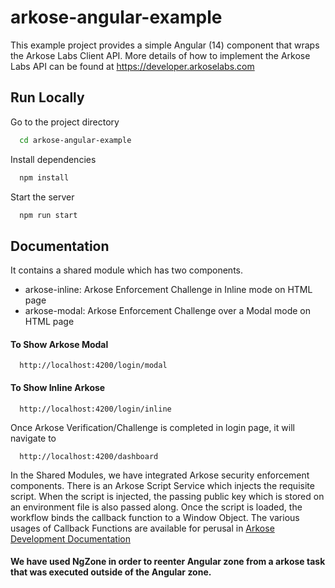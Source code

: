 # arkose-angular-example
This example project provides a simple Angular (14) component that wraps the Arkose Labs Client API.
More details of how to implement the Arkose Labs API can be found at https://developer.arkoselabs.com

## Run Locally

Go to the project directory

```bash
  cd arkose-angular-example
```

Install dependencies

```bash
  npm install
```

Start the server

```bash
  npm run start
```

## Documentation

It contains a shared module which has two components.

- arkose-inline: Arkose Enforcement Challenge in Inline mode on HTML page
- arkose-modal: Arkose Enforcement Challenge over a Modal mode on HTML page

#### To Show Arkose Modal

```http
  http://localhost:4200/login/modal
```

#### To Show Inline Arkose

```http
  http://localhost:4200/login/inline
```

Once Arkose Verification/Challenge is completed in login page, it will navigate to

```http
  http://localhost:4200/dashboard
```

In the Shared Modules, we have integrated Arkose security enforcement components. There is an Arkose Script Service which injects the requisite script. When the script is injected, the passing public key which is stored on an environment file is also passed along. Once the script is loaded, the workflow binds the callback function to a Window Object. The various usages of Callback Functions are available for perusal in [Arkose Development Documentation](https://developer.arkoselabs.com)

#### We have used NgZone in order to reenter Angular zone from a arkose task that was executed outside of the Angular zone.